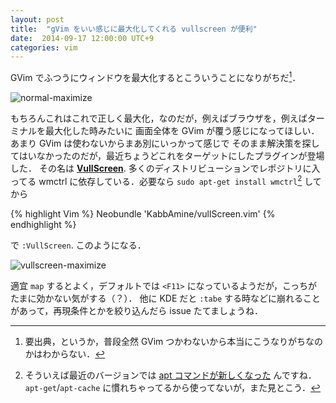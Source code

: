 ```yaml
---
layout: post
title:  "gVim をいい感じに最大化してくれる vullscreen が便利"
date:  2014-09-17 12:00:00 UTC+9
categories: vim
---
```


GVim でふつうにウィンドウを最大化するとこういうことになりがちだ[^cit]．

![normal-maximize]({{site.baseurl}}/img/2014-09/17-vullscreen-00.png)

もちろんこれはこれで正しく最大化，なのだが，例えばブラウザを，例えばターミナルを最大化した時みたいに
画面全体を GVim が覆う感じになってほしい．あまり GVim は使わないからまあ別にいっかって感じで
そのまま解決策を探してはいなかったのだが，最近ちょうどこれをターゲットにしたプラグインが登場した．
その名は **[VullScreen](https://github.com/KabbAmine/vullScreen.vim)**.
多くのディストリビューションでレポジトリに入ってる wmctrl に依存している．必要なら `sudo apt-get install wmctrl`[^apt] してから

{% highlight Vim %}
Neobundle 'KabbAmine/vullScreen.vim'
{% endhighlight %}

で `:VullScreen`. このようになる．

![vullscreen-maximize]({{site.baseurl}}/img/2014-09/17-vullscreen-01.png)

適宜 `map` するとよく，デフォルトでは `<F11>` になっているようだが，こっちがたまに効かない気がする（？）．
他に KDE だと `:tabe` する時などに崩れることがあって，再現条件とかを絞り込んだら issue たてましょうね．

[^cit]: 要出典，というか，普段全然 GVim つかわないから本当にこうなりがちなのかはわからない．
[^apt]: そういえば最近のバージョンでは [apt コマンドが新しくなった](http://gihyo.jp/admin/serial/01/ubuntu-recipe/0327) んですね．`apt-get`/`apt-cache` に慣れちゃってるから使ってないが，また見とこう．
